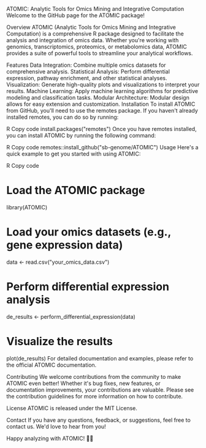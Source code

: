 ATOMIC: Analytic Tools for Omics Mining and Integrative Computation
Welcome to the GitHub page for the ATOMIC package!

Overview
ATOMIC (Analytic Tools for Omics Mining and Integrative Computation) is a comprehensive R package designed to facilitate the analysis and integration of omics data. Whether you're working with genomics, transcriptomics, proteomics, or metabolomics data, ATOMIC provides a suite of powerful tools to streamline your analytical workflows.

Features
Data Integration: Combine multiple omics datasets for comprehensive analysis.
Statistical Analysis: Perform differential expression, pathway enrichment, and other statistical analyses.
Visualization: Generate high-quality plots and visualizations to interpret your results.
Machine Learning: Apply machine learning algorithms for predictive modeling and classification tasks.
Modular Architecture: Modular design allows for easy extension and customization.
Installation
To install ATOMIC from GitHub, you'll need to use the remotes package. If you haven't already installed remotes, you can do so by running:

R
Copy code
install.packages("remotes")
Once you have remotes installed, you can install ATOMIC by running the following command:

R
Copy code
remotes::install_github("sb-genome/ATOMIC")
Usage
Here's a quick example to get you started with using ATOMIC:

R
Copy code
# Load the ATOMIC package
library(ATOMIC)

# Load your omics datasets (e.g., gene expression data)
data <- read.csv("your_omics_data.csv")

# Perform differential expression analysis
de_results <- perform_differential_expression(data)

# Visualize the results
plot(de_results)
For detailed documentation and examples, please refer to the official ATOMIC documentation.

Contributing
We welcome contributions from the community to make ATOMIC even better! Whether it's bug fixes, new features, or documentation improvements, your contributions are valuable. Please see the contribution guidelines for more information on how to contribute.

License
ATOMIC is released under the MIT License.

Contact
If you have any questions, feedback, or suggestions, feel free to contact us. We'd love to hear from you!

Happy analyzing with ATOMIC! 🧬🔬
